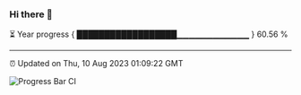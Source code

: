 ### Hi there 👋

⏳ Year progress { ██████████████████▁▁▁▁▁▁▁▁▁▁▁▁ } 60.56 %

---

⏰ Updated on Thu, 10 Aug 2023 01:09:22 GMT

![Progress Bar CI](https://github.com/liununu/liununu/workflows/Progress%20Bar%20CI/badge.svg)
